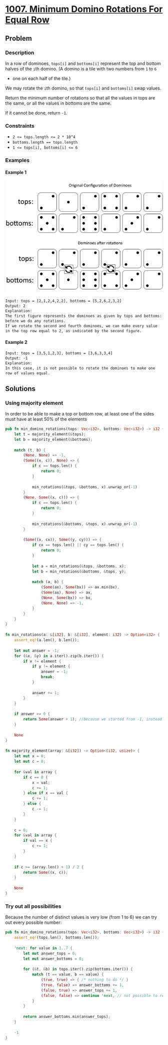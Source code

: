 # [1007. Minimum Domino Rotations For Equal Row](https://leetcode.com/problems/minimum-domino-rotations-for-equal-row/)

## Problem

### Description

In a row of dominoes, `tops[i]` and `bottoms[i]` represent the top and bottom
halves of the `i`th domino. (A domino is a tile with two numbers from `1` to `6`

- one on each half of the tile.)

We may rotate the `i`th domino, so that `tops[i]` and `bottoms[i]` swap values.

Return the minimum number of rotations so that all the values in tops are the
same, or all the values in bottoms are the same.

If it cannot be done, return `-1`.

### Constraints

* `2 <= tops.length <= 2 * 10^4`
* `bottoms.length == tops.length`
* `1 <= tops[i], bottoms[i] <= 6`

### Examples

#### Example 1

![image](resources/1007/domino.png)

```text
Input: tops = [2,1,2,4,2,2], bottoms = [5,2,6,2,3,2]
Output: 2
Explanation: 
The first figure represents the dominoes as given by tops and bottoms: before we do any rotations.
If we rotate the second and fourth dominoes, we can make every value in the top row equal to 2, as indicated by the second figure.
```

#### Example 2

```text
Input: tops = [3,5,1,2,3], bottoms = [3,6,3,3,4]
Output: -1
Explanation: 
In this case, it is not possible to rotate the dominoes to make one row of values equal.
```

## Solutions

### Using majority element

In order to be able to make a top or bottom row, at least one of the sides must
have at least 50% of the elements

```rust
pub fn min_domino_rotations(tops: Vec<i32>, bottoms: Vec<i32>) -> i32 {
    let t = majority_element(&tops);
    let b = majority_element(&bottoms);

    match (t, b) {
        (None, None) => -1,
        (Some((x, c)), None) => {
            if c == tops.len() {
                return 0;
            }

            min_rotations(&tops, &bottoms, x).unwrap_or(-1)
        }
        (None, Some((x, c))) => {
            if c == tops.len() {
                return 0;
            }

            min_rotations(&bottoms, &tops, x).unwrap_or(-1)
        }

        (Some((x, cx)), Some((y, cy))) => {
            if cx == tops.len() || cy == tops.len() {
                return 0;
            }

            let a = min_rotations(&tops, &bottoms, x);
            let b = min_rotations(&bottoms, &tops, y);

            match (a, b) {
                (Some(ax), Some(bx)) => ax.min(bx),
                (Some(ax), None) => ax,
                (None, Some(bx)) => bx,
                (None, None) => -1,
            }
        }
    }
}

fn min_rotations(a: &[i32], b: &[i32], element: i32) -> Option<i32> {
    assert_eq!(a.len(), b.len());

    let mut answer = -1;
    for (&x, &y) in a.iter().zip(b.iter()) {
        if x != element {
            if y != element {
                answer = -1;
                break;
            }

            answer += 1;
        }
    }

    if answer >= 0 {
        return Some(answer + 1); //because we started from -1, instead of 0
    }

    None
}

fn majority_element(array: &[i32]) -> Option<(i32, usize)> {
    let mut x = 0;
    let mut c = 0;

    for &val in array {
        if c == 0 {
            x = val;
            c += 1;
        } else if x == val {
            c += 1;
        } else {
            c -= 1;
        }
    }

    c = 0;
    for &val in array {
        if val == x {
            c += 1;
        }
    }

    if c >= (array.len() + 1) / 2 {
        return Some((x, c));
    }

    None
}
```

### Try out all possibilities

Because the number of distinct values is very low (from 1 to 6) we can try out
every possible number:

```rust
pub fn min_domino_rotations(tops: Vec<i32>, bottoms: Vec<i32>) -> i32 {
    assert_eq!(tops.len(), bottoms.len());

    'next: for value in 1..7 {
        let mut answer_tops = 0;
        let mut answer_bottoms = 0;

        for (&t, &b) in tops.iter().zip(bottoms.iter()) {
            match (t == value, b == value) {
                (true, true) => { /* nothing to do */ }
                (true, false) => answer_bottoms += 1,
                (false, true) => answer_tops += 1,
                (false, false) => continue 'next, // not possible to reach a solution using "value"
            }
        }

        return answer_bottoms.min(answer_tops);
    }

    -1
}
```